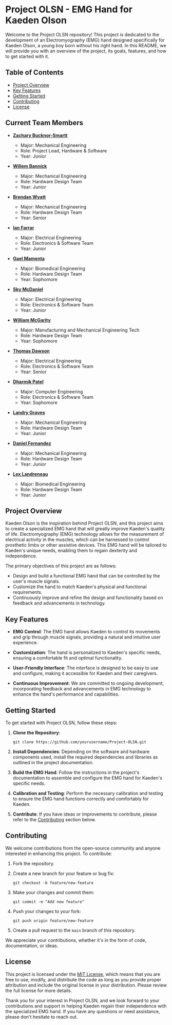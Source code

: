 # Project OLSN - EMG Hand for Kaeden Olson

Welcome to the Project OLSN repository! This project is dedicated to the development of an Electromyography (EMG) hand designed specifically for Kaeden Olson, a young boy born without his right hand. In this README, we will provide you with an overview of the project, its goals, features, and how to get started with it.

## Table of Contents

- [Project Overview](#project-overview)
- [Key Features](#key-features)
- [Getting Started](#getting-started)
- [Contributing](#contributing)
- [License](#license)
  
## Current Team Members

- **[Zachary Bucknor-Smartt](https://www.linkedin.com/in/zacharybsmartt/)**
  - Major: Mechanical Engineering
  - Role: Project Lead, Hardware & Software
  - Year: Junior

- **[Willem Bannick](https://www.linkedin.com/in/willem-bannick-82127321b/)**
  - Major: Mechanical Engineering
  - Role: Hardware Design Team
  - Year: Junior

- **[Brendan Wyatt](https://www.linkedin.com/in/brendan-wyatt/)**
  - Major: Mechanical Engineering
  - Role: Hardware Design Team
  - Year: Senior

- **[Ian Farrar](https://www.linkedin.com/in/ian-farrar-479218233/)**
  - Major: Electrical Engineering
  - Role: Electronics & Software Team
  - Year: Junior

- **[Gael Mamenta](https://www.linkedin.com/in/gaelmamenta/)**
  - Major: Biomedical Engineering
  - Role: Hardware Design Team
  - Year: Sophomore

- **[Sky McDaniel](https://www.linkedin.com/in/sky-mcdaniel-627827213/)**
  - Major: Electrical Engineering
  - Role: Electronics & Software Team
  - Year: Junior

- **[William McGarity](https://www.linkedin.com/in/william-mcgarity-978b7826a/)**
  - Major: Manufacturing and Mechanical Engineering Tech
  - Role: Hardware Design Team
  - Year: Sophomore

- **[Thomas Dawson](https://www.linkedin.com/in/thomas-dawson-b44439216/)**
  - Major: Electrical Engineering
  - Role: Electronics & Software Team
  - Year: Senior

- **[Dharmik Patel](https://www.linkedin.com/in/dharmik-patel-3b80a1245/)**
  - Major: Computer Engineering
  - Role: Electronics & Software Team
  - Year: Sophomore
 
- **[Landry Graves](https://www.linkedin.com/in/landry-graves-746657214/)**
  - Major: Mechanical Engineering
  - Role: Hardware Design Team
  - Year: Junior

- **[Daniel Fernandez]()**
  - Major: Mechanical Engineering
  - Role: Hardware Design Team
  - Year: Junior

- **[Lex Landreneau]()**
  - Major: Biomedical Engineering
  - Role: Hardware Design Team
  - Year: Junior
  
## Project Overview

Kaeden Olson is the inspiration behind Project OLSN, and this project aims to create a specialized EMG hand that will greatly improve Kaeden's quality of life. Electromyography (EMG) technology allows for the measurement of electrical activity in the muscles, which can be harnessed to control prosthetic limbs or other assistive devices. This EMG hand will be tailored to Kaeden's unique needs, enabling them to regain dexterity and independence.

The primary objectives of this project are as follows:
- Design and build a functional EMG hand that can be controlled by the user's muscle signals.
- Customize the hand to match Kaeden's physical and functional requirements.
- Continuously improve and refine the design and functionality based on feedback and advancements in technology.

## Key Features

- **EMG Control**: The EMG hand allows Kaeden to control its movements and grip through muscle signals, providing a natural and intuitive user experience.

- **Customization**: The hand is personalized to Kaeden's specific needs, ensuring a comfortable fit and optimal functionality.

- **User-Friendly Interface**: The interface is designed to be easy to use and configure, making it accessible for Kaeden and their caregivers.

- **Continuous Improvement**: We are committed to ongoing development, incorporating feedback and advancements in EMG technology to enhance the hand's performance and capabilities.

## Getting Started

To get started with Project OLSN, follow these steps:

1. **Clone the Repository**:
   ```
   git clone https://github.com/yourusername/Project-OLSN.git
   ```

2. **Install Dependencies**: Depending on the software and hardware components used, install the required dependencies and libraries as outlined in the project documentation.

3. **Build the EMG Hand**: Follow the instructions in the project's documentation to assemble and configure the EMG hand for Kaeden's specific needs.

4. **Calibration and Testing**: Perform the necessary calibration and testing to ensure the EMG hand functions correctly and comfortably for Kaeden.

5. **Contribute**: If you have ideas or improvements to contribute, please refer to the [Contributing](#contributing) section below.

## Contributing

We welcome contributions from the open-source community and anyone interested in enhancing this project. To contribute:

1. Fork the repository.

2. Create a new branch for your feature or bug fix:

   ```
   git checkout -b feature/new-feature
   ```

3. Make your changes and commit them:

   ```
   git commit -m "Add new feature"
   ```

4. Push your changes to your fork:

   ```
   git push origin feature/new-feature
   ```

5. Create a pull request to the `main` branch of this repository.

We appreciate your contributions, whether it's in the form of code, documentation, or ideas.

## License

This project is licensed under the [MIT License](LICENSE), which means that you are free to use, modify, and distribute the code as long as you provide proper attribution and include the original license in your distribution. Please review the full license for more details.

Thank you for your interest in Project OLSN, and we look forward to your contributions and support in helping Kaeden regain their independence with the specialized EMG hand. If you have any questions or need assistance, please don't hesitate to reach out.
